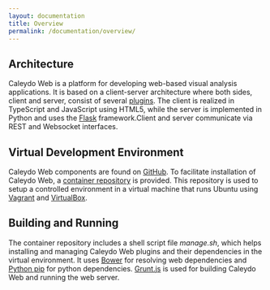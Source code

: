 ```yaml
---
layout: documentation
title: Overview
permalink: /documentation/overview/
---
```


## Architecture
Caleydo Web is a platform for developing web-based visual analysis applications. It is based on a client-server architecture where both sides, client and server, consist of several [plugins](../plugin_mechanism). The client is realized in TypeScript and JavaScript using HTML5, while the server is implemented in Python and uses the [Flask](http://flask.pocoo.org/) framework.Client and server communicate via REST and Websocket interfaces. 

## Virtual Development Environment
Caleydo Web components are found on [GitHub](https://github.com/Caleydo). To facilitate installation of Caleydo Web, a [container repository](https://github.com/Caleydo/caleydo_web_container) is provided. This repository is used to setup a controlled environment in a virtual machine that runs Ubuntu using [Vagrant](https://www.vagrantup.com/) and [VirtualBox](https://www.virtualbox.org/). 

## Building and Running
The container repository includes a shell script file *manage.sh*, which helps installing and managing Caleydo Web plugins and their dependencies in the virtual environment. It uses [Bower](http://bower.io/) for resolving web dependencies and [Python pip](https://pypi.python.org/pypi/pip) for python dependencies. [Grunt.js](http://gruntjs.com/) is used for building Caleydo Web and running the web server.
